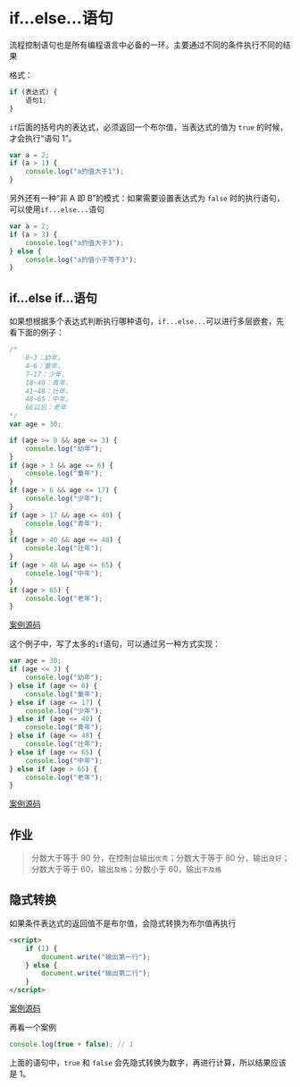 # if...else...语句

流程控制语句也是所有编程语言中必备的一环。主要通过不同的条件执行不同的结果

格式：

```js
if (表达式) {
    语句1;
}
```

`if`后面的括号内的表达式，必须返回一个布尔值，当表达式的值为 `true` 的时候，才会执行“语句 1”。

```js
var a = 2;
if (a > 1) {
    console.log("a的值大于1");
}
```

另外还有一种“非 A 即 B”的模式：如果需要设置表达式为 `false` 时的执行语句，可以使用`if...else...`语句

```js
var a = 2;
if (a > 3) {
    console.log("a的值大于3");
} else {
    console.log("a的值小于等于3");
}
```

## if...else if...语句

如果想根据多个表达式判断执行哪种语句，`if...else...`可以进行多层嵌套，先看下面的例子：

```js
/*
    0~3：幼年，
    4~6：童年，
    7~17：少年，
    18~40：青年，
    41~48：壮年，
    48~65：中年，
    66以后：老年
*/
var age = 30;

if (age >= 0 && age <= 3) {
    console.log("幼年");
}
if (age > 3 && age <= 6) {
    console.log("童年");
}
if (age > 6 && age <= 17) {
    console.log("少年");
}
if (age > 17 && age <= 40) {
    console.log("青年");
}
if (age > 40 && age <= 48) {
    console.log("壮年");
}
if (age > 48 && age <= 65) {
    console.log("中年");
}
if (age > 65) {
    console.log("老年");
}
```

[案例源码](./demo/demo01.html)

这个例子中，写了太多的`if`语句，可以通过另一种方式实现：

```js
var age = 30;
if (age <= 3) {
    console.log("幼年");
} else if (age <= 6) {
    console.log("童年");
} else if (age <= 17) {
    console.log("少年");
} else if (age <= 40) {
    console.log("青年");
} else if (age <= 48) {
    console.log("壮年");
} else if (age <= 65) {
    console.log("中年");
} else if (age > 65) {
    console.log("老年");
}
```

[案例源码](./demo/demo02.html)

## 作业

> 分数大于等于 90 分，在控制台输出`优秀`；分数大于等于 80 分，输出`良好`；分数大于等于 60，输出`及格`；分数小于 60，输出`不及格`

## 隐式转换

如果条件表达式的返回值不是布尔值，会隐式转换为布尔值再执行

```html
<script>
    if (1) {
        document.write("输出第一行");
    } else {
        document.write("输出第二行");
    }
</script>
```

[案例源码](./demo/demo04.html)

再看一个案例

```js
console.log(true + false); // 1
```

上面的语句中，`true` 和 `false` 会先隐式转换为数字，再进行计算，所以结果应该是 1。
